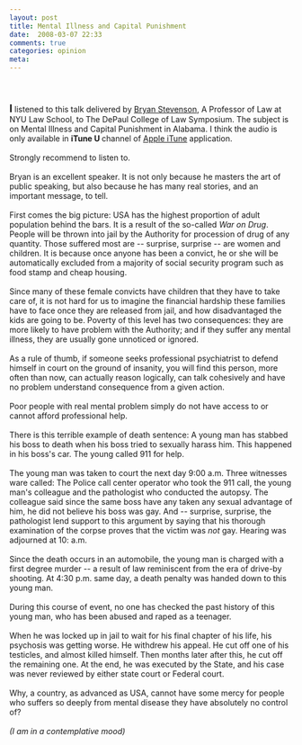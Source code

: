 ```yaml
---
layout: post
title: Mental Illness and Capital Punishment
date:  2008-03-07 22:33
comments: true
categories: opinion
meta: 
---
```

<a onblur="try {parent.deselectBloggerImageGracefully();} catch(e) {}" href="http://1.bp.blogspot.com/_j_Rnsthw-6Y/R9FC4x4Su2I/AAAAAAAAAF8/7tDoyQZFJGQ/s1600-h/Justice.jpg"><img style="margin: 0pt 10px 10px 0pt; float: left; cursor: pointer;" src="http://1.bp.blogspot.com/_j_Rnsthw-6Y/R9FC4x4Su2I/AAAAAAAAAF8/7tDoyQZFJGQ/s320/Justice.jpg" alt="" id="BLOGGER_PHOTO_ID_5174990990054964066" border="0" /></a><br /><span style="font-size:130%;"><span style="font-weight: bold;"><br />I</span></span> listened to this talk delivered by <a href="http://its.law.nyu.edu/faculty/profiles/index.cfm?fuseaction=cv.main&amp;personID=20315">Bryan Stevenson</a>, A Professor of Law at NYU Law School, to The DePaul College of Law Symposium. The subject is on Mental Illness and Capital Punishment in Alabama. I think the audio is only available in <span style="font-weight: bold;">iTune U </span>channel of <a href="http://www.apple.com/itunes/">Apple iTune</a> application.<br /><br />Strongly recommend to listen to.<br /><br />Bryan is an excellent speaker. It is not only because he masters the art of public speaking, but also because he has many real stories, and an important message, to tell.<br /><br />First comes the big picture: USA has the highest proportion of adult population behind the bars. It is a result of the so-called <span style="font-style: italic;">War on Drug</span>. People will be thrown into jail by the Authority for procession of drug of any quantity. Those suffered most are -- surprise, surprise -- are women and children. It is because once anyone has been a convict, he or she will be automatically excluded from a majority of social security program such as food stamp and cheap housing.<br /><br />Since many of these female convicts have children that they have to take care of, it is not hard for us to imagine the financial hardship these families have to face once they are released from jail, and how disadvantaged the kids are going to be. Poverty of this level has two consequences: they are more likely to have problem with the Authority; and if they suffer any mental illness, they are usually gone unnoticed or ignored.<br /><br />As a rule of thumb, if someone seeks professional psychiatrist to defend himself in court on the ground of insanity, you will find this person, more often than now, can actually reason logically, can talk cohesively and have no problem understand consequence from a given action.<br /><br />Poor people with real mental problem simply do not have access to or cannot afford professional help.<br /><br />There is this terrible example of death sentence: A young man has stabbed his boss to death when his boss tried to sexually harass him.  This happened in his boss's car.  The young called 911 for help.<br /><br />The young man was taken to court the next day 9:00 a.m. Three witnesses ware called: The Police call center operator who took the 911 call, the young man's colleague and the pathologist who conducted the autopsy. The colleague said since the same boss have any taken any sexual advantage of him, he did not believe his boss was gay. And -- surprise, surprise, the pathologist lend support to this argument by saying that his thorough examination of the corpse proves that the victim was <span style="font-style: italic;">not</span> gay. Hearing was adjourned at 10: a.m.<br /><br />Since the death occurs in an automobile, the young man is charged with a first degree murder -- a result of law reminiscent from the era of drive-by shooting. At 4:30 p.m. same day, a death penalty was handed down to this young man.<br /><br />During this course of event, no one has checked the past history of this young man, who has been  abused and raped as a teenager.<br /><br />When he was locked up in jail to wait for his final chapter of his life, his psychosis was getting worse. He withdrew his appeal. He cut off one of his testicles, and almost killed himself. Then months later after this, he cut off the remaining one. At the end, he was executed by the State, and his case was never reviewed by either state court or Federal court.<br /><br />Why, a country, as advanced as USA, cannot have some mercy for people who suffers so deeply from mental disease they have absolutely no control of?<br /><br /><span style="font-style: italic;">(I am in a contemplative mood)</span><br /><br /><span style=""><b></b> </span>